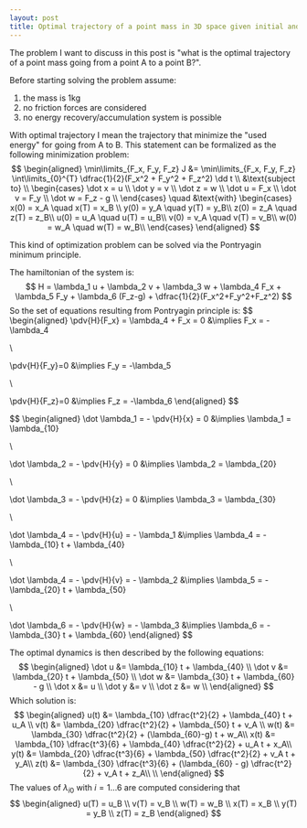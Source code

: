 ```yaml
---
layout: post
title: Optimal trajectory of a point mass in 3D space given initial and final position and velocity
---
```


The problem I want to discuss in this post is "what is the optimal trajectory of a point mass going from a point A to a point B?".

Before starting solving the problem assume:
1. the mass is 1kg
1. no friction forces are considered
2. no energy recovery/accumulation system is possible

With optimal trajectory I mean the trajectory that minimize the "used energy" for going from A to B.
This statement can be formalized as the following minimization problem:
$$
\begin{aligned}
  \min\limits_{F_x, F_y, F_z} J &= \min\limits_{F_x, F_y, F_z} \int\limits_{0}^{T} \dfrac{1}{2}(F_x^2 + F_y^2 + F_z^2) \dd t \\
  &\text{subject to} \\
  \begin{cases}
      \dot x = u \\
      \dot y = v \\
      \dot z = w \\
      \dot u = F_x \\
      \dot v = F_y \\
      \dot w = F_z - g \\
  \end{cases}
  \quad
  &\text{with}
  \begin{cases}
      x(0) = x_A \quad x(T) = x_B \\ 
      y(0) = y_A \quad y(T) = y_B\\
      z(0) = z_A \quad z(T) = z_B\\
      u(0) = u_A \quad u(T) = u_B\\
      v(0) = v_A \quad v(T) = v_B\\
      w(0) = w_A \quad w(T) = w_B\\
  \end{cases}
\end{aligned}
$$


This kind of optimization problem can be solved via the Pontryagin minimum principle.

The hamiltonian of the system is:
$$
H = \lambda_1 u + \lambda_2 v + \lambda_3 w + \lambda_4 F_x + \lambda_5 F_y + \lambda_6 (F_z-g) + \dfrac{1}{2}(F_x^2+F_y^2+F_z^2)
$$
So the set of equations resulting from Pontryagin principle is:
$$
\begin{aligned}
\pdv{H}{F_x} = \lambda_4 + F_x = 0
&\implies
F_x = - \lambda_4

\\

\pdv{H}{F_y}=0
&\implies F_y = -\lambda_5

\\

\pdv{H}{F_z}=0
&\implies F_z = -\lambda_6
\end{aligned}
$$

$$
\begin{aligned}
\dot \lambda_1 = - \pdv{H}{x} = 0
&\implies
\lambda_1 = \lambda_{10}

\\

\dot \lambda_2 = - \pdv{H}{y} = 0
&\implies
\lambda_2 = \lambda_{20}

\\

\dot \lambda_3 = - \pdv{H}{z} = 0
&\implies
\lambda_3 = \lambda_{30}

\\

\dot \lambda_4 = - \pdv{H}{u} = - \lambda_1
&\implies
\lambda_4 = - \lambda_{10} t + \lambda_{40}

\\

\dot \lambda_4 = - \pdv{H}{v} = - \lambda_2
&\implies
\lambda_5 = - \lambda_{20} t + \lambda_{50}

\\

\dot \lambda_6 = - \pdv{H}{w} = - \lambda_3
&\implies
\lambda_6 = - \lambda_{30} t + \lambda_{60}
\end{aligned}
$$

The optimal dynamics is then described by the following equations:
$$
\begin{aligned}
	\dot u &= \lambda_{10} t + \lambda_{40} \\
	\dot v &= \lambda_{20} t + \lambda_{50} \\
	\dot w &= \lambda_{30} t + \lambda_{60} - g \\
	\dot x &= u \\
	\dot y &= v \\
	\dot z &= w \\
\end{aligned}
$$
Which solution is:
$$
\begin{aligned}
	u(t) &= \lambda_{10} \dfrac{t^2}{2} + \lambda_{40} t + u_A \\
	v(t) &= \lambda_{20} \dfrac{t^2}{2} + \lambda_{50} t + v_A \\
	w(t) &= \lambda_{30} \dfrac{t^2}{2} + (\lambda_{60}-g) t + w_A\\
	x(t) &= \lambda_{10} \dfrac{t^3}{6} + \lambda_{40} \dfrac{t^2}{2} + u_A t + x_A\\
	y(t) &= \lambda_{20} \dfrac{t^3}{6} + \lambda_{50} \dfrac{t^2}{2} + v_A t + y_A\\
	z(t) &= \lambda_{30} \dfrac{t^3}{6} + (\lambda_{60} - g) \dfrac{t^2}{2} + v_A t + z_A\\ \\
\end{aligned}
$$
The values of $\lambda_{i0}$ with $i=1\dots6$ are computed considering that
$$
\begin{aligned}
u(T) = u_B \\
v(T) = v_B \\
w(T) = w_B \\
x(T) = x_B \\
y(T) = y_B \\
z(T) = z_B
\end{aligned}
$$
